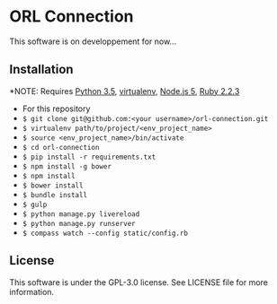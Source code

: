 # ORL Connection

This software is on developpement for now...

## Installation

*NOTE: Requires 
[Python 3.5](https://www.python.org/downloads/release/python-350/),
[virtualenv](http://virtualenv.readthedocs.org/en/latest/),
[Node.js 5](https://nodejs.org/en/download/),
[Ruby 2.2.3](https://www.ruby-lang.org/en/documentation/installation/)

* For this repository
* `$ git clone git@github.com:<your username>/orl-connection.git`
* `$ virtualenv path/to/project/<env_project_name>`
* `$ source <env_project_name>/bin/activate`
* `$ cd orl-connection`
* `$ pip install -r requirements.txt`
* `$ npm install -g bower`
* `$ npm install`
* `$ bower install`
* `$ bundle install`
* `$ gulp`
* `$ python manage.py livereload`
* `$ python manage.py runserver`
* `$ compass watch --config static/config.rb` 


## License

This software is under the GPL-3.0 license.
See LICENSE file for more information.